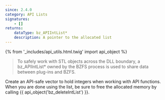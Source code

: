 ```yaml
---
since: 2.4.0
category: API Lists
signatures:
    - []
returns:
    dataType: bz_APIIntList*
    description: A pointer to the allocated list
---
```


{% from '_includes/api_utils.html.twig' import api_object %}

> To safely work with STL objects across the DLL boundary, a bz_APIIntList\* owned by the BZFS process is used to share data between plug-ins and BZFS.

Create an API-safe vector to hold integers when working with API functions. When you are done using the list, be sure to free the allocated memory by calling {{ api_object('bz_deleteIntList') }}.
